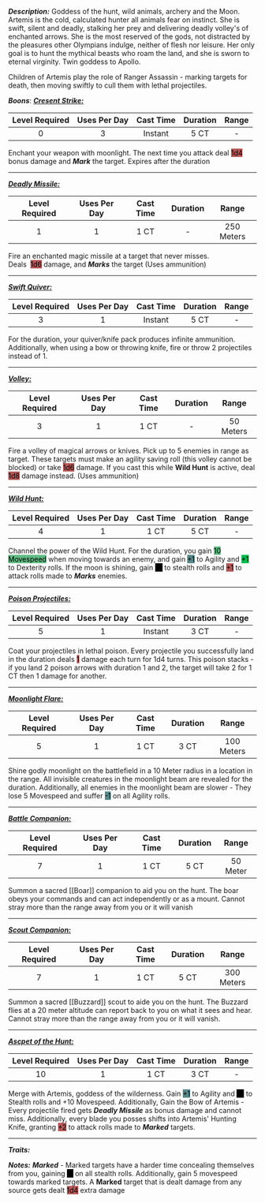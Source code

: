 ***Description:***
Goddess of the hunt, wild animals, archery and the Moon.
Artemis is the cold, calculated hunter all animals fear on instinct.
She is swift, silent and deadly, stalking her prey and delivering deadly volley's of enchanted arrows.
She is the most reserved of the gods, not distracted by the pleasures other Olympians indulge, neither of flesh nor leisure. 
Her only goal is to hunt the mythical beasts who roam the land, and she is sworn to eternal virginity. Twin goddess to Apollo.

Children of Artemis play the role of Ranger Assassin - marking targets for death, then moving swiftly to cull them with lethal projectiles.


***Boons***:
<b><ins><i>Cresent Strike:</i></ins></b>

| Level Required | Uses Per Day | Cast Time | Duration |   Range   |
|:--------------:|:------------:|:---------:|:--------:|:---------:|
|       0        |      3       |   Instant    |   5 CT   | -  | 

Enchant your weapon with moonlight.
The next time you attack deal <mark style="background: #930000A6;">1d4</mark> bonus damage and ***Mark*** the target. 
Expires after the duration

------------------
<b><ins><i>Deadly Missile:</i></ins></b>

| Level Required | Uses Per Day | Cast Time | Duration |   Range    |
|:--------------:|:------------:|:---------:|:--------:|:----------:|
|       1        |      1       |   1 CT    |    -     | 250 Meters | 

Fire an enchanted magic missile at a target that never misses.  
Deals  <mark style="background: #930000A6;">1d6</mark> damage, and ***Marks*** the target
(Uses ammunition)

------------------
<b><ins><i>Swift Quiver:</i></ins></b>

| Level Required | Uses Per Day | Cast Time | Duration | Range |
|:--------------:|:------------:|:---------:|:--------:|:-----:|
|       3        |      1       |  Instant  |   5 CT   |   -   | 

For the duration, your quiver/knife pack produces infinite ammunition.
Additionally, when using a bow or throwing knife, fire or throw 2 projectiles instead of 1.

-----------------
<b><ins><i>Volley:</i></ins></b>

| Level Required | Uses Per Day | Cast Time | Duration |   Range   |
|:--------------:|:------------:|:---------:|:--------:|:---------:|
|       3        |      1       |   1 CT    |    -     | 50 Meters | 

Fire a volley of magical arrows or knives.
Pick up to 5 enemies in range as target. 
These targets must make an agility saving roll (this volley cannot be blocked) or take <mark style="background: #930000A6;">1d6</mark> damage.
If you cast this while **Wild Hunt** is active, deal <mark style="background: #930000A6;">1d8</mark> damage instead.
(Uses ammunition)

------------------
<b><ins><i>Wild Hunt:</i></ins></b>

| Level Required | Uses Per Day | Cast Time | Duration | Range |
|:--------------:|:------------:|:---------:|:--------:|:-----:|
|       4        |      1       |   1 CT    |   5 CT   |   -   | 

Channel the power of the Wild Hunt.
For the duration, you gain <mark style="background: #60BB81;">10 Movespeed</mark> when moving towards an enemy,
and gain <mark style="background: #004A4CA6;">+1</mark> to Agility and <mark style="background: #00BB4D;">+1</mark> to Dexterity rolls.
If the moon is shining, gain <mark style="background: #000000;">+1</mark> to stealth rolls and <mark style="background: #930000A6;">+1</mark> to attack rolls made to ***Marks*** enemies.

------------------
<b><ins><i>Poison Projectiles:</i></ins></b>

| Level Required | Uses Per Day | Cast Time | Duration | Range |
|:--------------:|:------------:|:---------:|:--------:|:-----:|
|       5        |      1       |  Instant  |   3 CT   |   -   |

Coat your projectiles in lethal poison.
Every projectile you successfully land in the duration deals <mark style="background: #930000A6;">1</mark> damage each turn for 1d4 turns.
This poison stacks - if you land 2 poison arrows with duration 1 and 2, the target will take 2 for 1 CT then 1 damage for another.

------------------
<b><ins><i>Moonlight Flare:</i></ins></b>

| Level Required | Uses Per Day | Cast Time | Duration |   Range    |
|:--------------:|:------------:|:---------:|:--------:|:----------:|
|       5        |      1       |   1 CT    |   3 CT   | 100 Meters | 

Shine godly moonlight on the battlefield in a 10 Meter radius in a location in the range.
All invisible creatures in the moonlight beam are revealed for the duration.
Additionally, all enemies in the moonlight beam are slower - 
They lose 5 Movespeed and suffer <mark style="background: #004A4CA6;">-1</mark> on all Agility rolls.

------------------
<b><ins><i>Battle Companion:</i></ins></b>

| Level Required | Uses Per Day | Cast Time | Duration |  Range  |
|:--------------:|:------------:|:---------:|:--------:|:-------:|
|       7        |      1       |   1 CT    |   5 CT   | 50 Meter | 

Summon a sacred [[Boar]] companion to aid you on the hunt.
The boar obeys your commands and can act independently or as a mount. 
Cannot stray more than the range away from you or it will vanish

------------------
<b><ins><i>Scout Companion:</i></ins></b>

| Level Required | Uses Per Day | Cast Time | Duration |   Range    |
|:--------------:|:------------:|:---------:|:--------:|:----------:|
|       7        |      1       |   1 CT    |   5 CT   | 300 Meters | 

Summon a sacred [[Buzzard]] scout to aide you on the hunt.
The Buzzard flies at a 20 meter altitude can report back to you on what it sees and hear.
Cannot stray more than the range away from you or it will vanish.

------------------
<b><ins><i>Ascpet of the Hunt:</i></ins></b>

| Level Required | Uses Per Day | Cast Time | Duration | Range |
|:--------------:|:------------:|:---------:|:--------:|:-----:|
|       10       |      1       |   1 CT    |   3 CT   |   -   | 

Merge with Artemis, goddess of the wilderness.
Gain <mark style="background: #004A4CA6;">+1</mark> to Agility and <mark style="background: #000000;">+1</mark> to Stealth rolls and +10 Movespeed.
Additionally, Gain the Bow of Artemis - 
Every projectile fired gets ***Deadly Missile*** as bonus damage and cannot miss.
Additionally, every blade you posses shifts into Artemis' Hunting Knife, granting <mark style="background: #930000A6;">+2</mark> to attack rolls made to ***Marked*** targets.

------------------


***Traits:*** 

***Notes:***
***Marked*** - Marked targets have a harder time concealing themselves from you, gaining <mark style="background: #000000;">-1</mark> on all stealth rolls. 
Additionally, gain 5 movespeed towards marked targets. 
A **Marked** target that is dealt damage from any source gets dealt <mark style="background: #930000A6;">1d4</mark> extra damage
